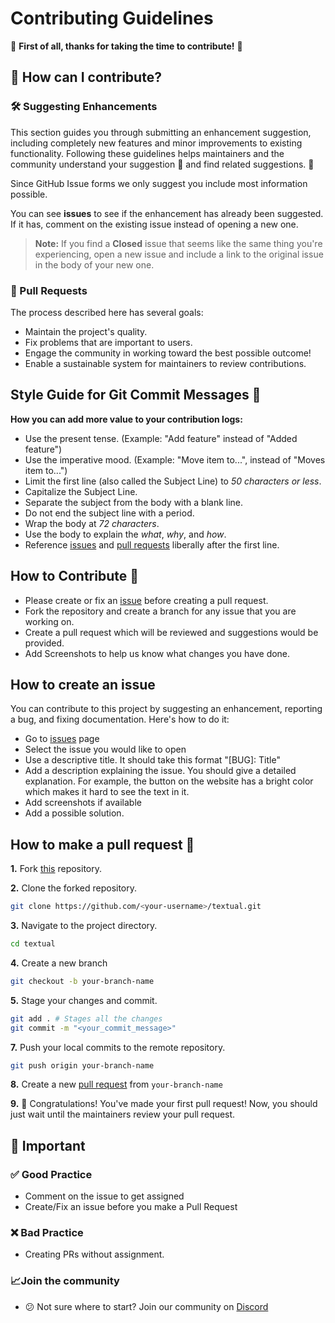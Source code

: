 # Contributing Guidelines

🎉 **First of all, thanks for taking the time to contribute!** 🎉

## 🤔 How can I contribute?

### 🛠 Suggesting Enhancements

This section guides you through submitting an enhancement suggestion, including completely new features and minor improvements to existing functionality. Following these guidelines helps maintainers and the community understand your suggestion 📝 and find related suggestions. 🔎

Since GitHub Issue forms we only suggest you include most information possible.

You can see **issues** to see if the enhancement has already been suggested.
If it has, comment on the existing issue instead of opening a new one.

> **Note:** If you find a **Closed** issue that seems like the same thing you're experiencing, open a new issue and include a link to the original issue in the body of your new one.

### 📣 Pull Requests

The process described here has several goals:

- Maintain the project's quality.
- Fix problems that are important to users.
- Engage the community in working toward the best possible outcome!
- Enable a sustainable system for maintainers to review contributions.


## Style Guide for Git Commit Messages 📝

**How you can add more value to your contribution logs:**

- Use the present tense. (Example: "Add feature" instead of "Added feature")
- Use the imperative mood. (Example: "Move item to...", instead of "Moves item to...")
- Limit the first line (also called the Subject Line) to _50 characters or less_.
- Capitalize the Subject Line.
- Separate the subject from the body with a blank line.
- Do not end the subject line with a period.
- Wrap the body at _72 characters_.
- Use the body to explain the _what_, _why_, and _how_.
- Reference [issues](issues) and [pull requests](pulls) liberally after the first line.


## How to Contribute 🚀

- Please create or fix an [issue](issues) before creating a pull request.
- Fork the repository and create a branch for any issue that you are working on.
- Create a pull request which will be reviewed and suggestions would be provided.
- Add Screenshots to help us know what changes you have done.

## How to create an issue
You can contribute to this project by suggesting an enhancement, reporting a bug, and fixing documentation. Here's how to do it:
- Go to [issues](https://github.com/Textualize/textual/issues/new/choose) page
- Select the issue you would like to open
- Use a descriptive title. It should take this format "[BUG]: Title"
- Add a description explaining the issue. You should give a detailed explanation. For example, the button on the website has a bright color which makes it hard to see the text in it.
- Add screenshots if available 
- Add a possible solution.

## How to make a pull request 🤔

**1.** Fork [this](repo) repository.

**2.** Clone the forked repository.

```bash
git clone https://github.com/<your-username>/textual.git
```

**3.** Navigate to the project directory.

```bash
cd textual
```

**4.** Create a new branch

```bash
git checkout -b your-branch-name
```

**5.** Stage your changes and commit.

```bash
git add . # Stages all the changes
git commit -m "<your_commit_message>"
```

**7.** Push your local commits to the remote repository.

```bash
git push origin your-branch-name
```

**8.** Create a new [pull request](https://help.github.com/en/github/collaborating-with-issues-and-pull-requests/creating-a-pull-request) from `your-branch-name`

**9.** 🎉 Congratulations! You've made your first pull request! Now, you should just wait until the maintainers review your pull request.

## 🛑 Important

### ✅ Good Practice

- Comment on the issue to get assigned
- Create/Fix an issue before you make a Pull Request

### ❌ Bad Practice

- Creating PRs without assignment.

### 📈Join the community

- 😕 Not sure where to start? Join our community on [Discord](https://discord.gg/uNRPEGCV)
